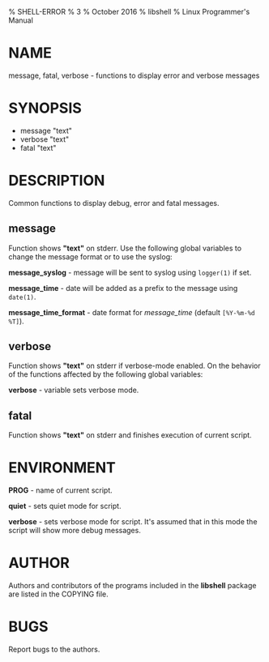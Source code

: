 % SHELL-ERROR
% 3
% October 2016
% libshell
% Linux Programmer's Manual

# NAME #
message, fatal, verbose - functions to display error and verbose messages

# SYNOPSIS #
- message "text"
- verbose "text"
- fatal "text"

# DESCRIPTION #
Common functions to display debug, error and fatal messages.

## message ##
Function shows **"text"** on stderr. Use the following global variables
to change the message format or to use the syslog:

**message_syslog** - message will be sent to syslog using `logger(1)` if set.

**message_time** - date will be added as a prefix to the message using `date(1)`.

**message_time_format** - date format for *message_time* (default `[%Y-%m-%d %T]`).

## verbose ##
Function shows **"text"** on stderr if verbose-mode enabled. On the behavior
of the functions affected by the following global variables:

**verbose** - variable sets verbose mode.

## fatal ##
Function shows **"text"** on stderr and finishes execution of current script.

# ENVIRONMENT #

**PROG** - name of current script.

**quiet** - sets quiet mode for script.

**verbose** - sets verbose mode for script. It's assumed that in this mode the script
will show more debug messages.

# AUTHOR #
Authors and contributors of the programs included in the **libshell** package are listed
in the COPYING file.

# BUGS #
Report bugs to the authors.
